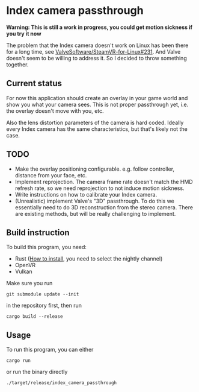 Index camera passthrough
========================

**Warning: This is still a work in progress, you could get motion sickness if you try it now**

The problem that the Index camera doesn't work on Linux has been there for a long time, see [ValveSoftware/SteamVR-for-Linux#231](https://github.com/ValveSoftware/SteamVR-for-Linux/issues/231). And Valve doesn't seem to be willing to address it. So I decided to throw something together.

## Current status

For now this application should create an overlay in your game world and show you what your camera sees. This is not proper passthrough yet, i.e. the overlay doesn't move with you, etc.

Also the lens distortion parameters of the camera is hard coded. Ideally every Index camera has the same characteristics, but that's likely not the case.

## TODO

* Make the overlay positioning configurable. e.g. follow controller, distance from your face, etc.
* Implement reprojection. The camera frame rate doesn't match the HMD refresh rate, so we need reprojection to not induce motion sickness.
* Write instructions on how to calibrate your Index camera.
* (Unrealistic) implement Valve's "3D" passthrough. To do this we essentially need to do 3D reconstruction from the stereo camera. There are existing methods, but will be really challenging to implement.

## Build instruction

To build this program, you need:

* Rust ([How to install](https://www.rust-lang.org/tools/install), you need to select the nightly channel)
* OpenVR
* Vulkan

Make sure you run

```
git submodule update --init
```

in the repository first, then run

```
cargo build --release
```

## Usage

To run this program, you can either

```
cargo run
```

or run the binary directly

```
./target/release/index_camera_passthrough
```

